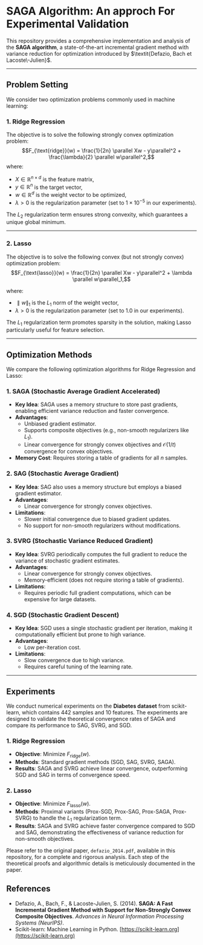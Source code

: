 # SAGA Algorithm: An approch For Experimental Validation

This repository provides a comprehensive implementation and analysis of the **SAGA algorithm**, a state-of-the-art incremental gradient method with variance reduction for optimization introduced by $\textit{Defazio, Bach et Lacoste\-Julien}$.

---

## Problem Setting

We consider two optimization problems commonly used in machine learning: 

### 1. **Ridge Regression**

The objective is to solve the following strongly convex optimization problem:
$$F_{\text{ridge}}(w) = \frac{1}{2n} \parallel Xw - y\parallel^2 + \frac{\lambda}{2} \parallel w\parallel^2,$$
where:
- $X \in \mathbb{R}^{n \times d}$ is the feature matrix,
- $y \in \mathbb{R}^n$ is the target vector,
- $w \in \mathbb{R}^d$ is the weight vector to be optimized,
- $\lambda > 0$ is the regularization parameter (set to $1 \times 10^{-5}$ in our experiments).

The $L_2$ regularization term ensures strong convexity, which guarantees a unique global minimum.

---

### 2. **Lasso**
The objective is to solve the following convex (but not strongly convex) optimization problem:
$$F_{\text{lasso}}(w) = \frac{1}{2n} \parallel Xw - y\parallel^2 + \lambda \parallel w\parallel_1,$$

where:
- $\parallel w\parallel_1$ is the $L_1$ norm of the weight vector,
- $\lambda > 0$ is the regularization parameter (set to $1.0$ in our experiments).

The $L_1$ regularization term promotes sparsity in the solution, making Lasso particularly useful for feature selection.

---

## Optimization Methods

We compare the following optimization algorithms for Ridge Regression and Lasso:

### 1. **SAGA (Stochastic Average Gradient Accelerated)**
- **Key Idea**: SAGA uses a memory structure to store past gradients, enabling efficient variance reduction and faster convergence.
- **Advantages**:
  - Unbiased gradient estimator.
  - Supports composite objectives (e.g., non-smooth regularizers like $L_1$).
  - Linear convergence for strongly convex objectives and $\mathcal{O}(1/t)$ convergence for convex objectives.
- **Memory Cost**: Requires storing a table of gradients for all $n$ samples.

### 2. **SAG (Stochastic Average Gradient)**
- **Key Idea**: SAG also uses a memory structure but employs a biased gradient estimator.
- **Advantages**:
  - Linear convergence for strongly convex objectives.
- **Limitations**:
  - Slower initial convergence due to biased gradient updates.
  - No support for non-smooth regularizers without modifications.

### 3. **SVRG (Stochastic Variance Reduced Gradient)**
- **Key Idea**: SVRG periodically computes the full gradient to reduce the variance of stochastic gradient estimates.
- **Advantages**:
  - Linear convergence for strongly convex objectives.
  - Memory-efficient (does not require storing a table of gradients).
- **Limitations**:
  - Requires periodic full gradient computations, which can be expensive for large datasets.

### 4. **SGD (Stochastic Gradient Descent)**
- **Key Idea**: SGD uses a single stochastic gradient per iteration, making it computationally efficient but prone to high variance.
- **Advantages**:
  - Low per-iteration cost.
- **Limitations**:
  - Slow convergence due to high variance.
  - Requires careful tuning of the learning rate.

---

## Experiments

We conduct numerical experiments on the **Diabetes dataset** from scikit-learn, which contains 442 samples and 10 features. The experiments are designed to validate the theoretical convergence rates of SAGA and compare its performance to SAG, SVRG, and SGD.

### 1. **Ridge Regression**
- **Objective**: Minimize $F_{\text{ridge}}(w)$.
- **Methods**: Standard gradient methods (SGD, SAG, SVRG, SAGA).
- **Results**: SAGA and SVRG achieve linear convergence, outperforming SGD and SAG in terms of convergence speed.

### 2. **Lasso**
- **Objective**: Minimize $F_{\text{lasso}}(w)$.
- **Methods**: Proximal variants (Prox-SGD, Prox-SAG, Prox-SAGA, Prox-SVRG) to handle the $L_1$ regularization term.
- **Results**: SAGA and SVRG achieve faster convergence compared to SGD and SAG, demonstrating the effectiveness of variance reduction for non-smooth objectives.

Please refer to the original paper, `defazio_2014.pdf`, available in this repository, for a complete and rigorous analysis. Each step of the theoretical proofs and algorithmic details is meticulously documented in the paper.

## References
- Defazio, A., Bach, F., & Lacoste-Julien, S. (2014). **SAGA: A Fast Incremental Gradient Method with Support for Non-Strongly Convex Composite Objectives**. *Advances in Neural Information Processing Systems (NeurIPS)*.
- Scikit-learn: Machine Learning in Python. [https://scikit-learn.org](https://scikit-learn.org)
